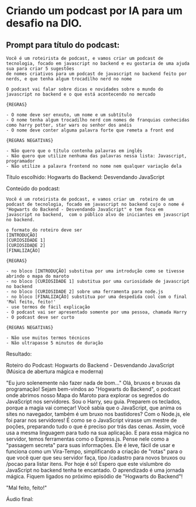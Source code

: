 # Criando um podcast por IA para um desafio na DIO.

## Prompt para título do podcast:

```
Você é um roteirista de podcast, e vamos criar um podcast de tecnologia, focado em javascript no backend e eu gostaria de uma ajuda sua para criar 5 sugestões
de nomes criativos para um podcast de javascript no backend feito por nerds, e que tenha algum trocadilho nerd no nome

O podcast vai falar sobre dicas e novidades sobre o mundo do javascript no backend e o que está acontecendo no mercado

{REGRAS}

- O nome deve ser enxuto, um nome e um subtítulo
- O nome tenha algum trocadilho nerd com nomes de franquias conhecidas como harry potter, star wars ou senhor dos anéis
- O nome deve conter alguma palavra forte que remeta a front end

{REGRAS NEGATIVAS}

- Não quero que o título contenha palavras em inglês
- Não quero que utilize nenhuma das palavras nessa lista: Javascript, programador
- Não utilize a palavra frontend no nome nem qualquer variação dela
```

Título escolhido:
Hogwarts do Backend: Desvendando JavaScript


Conteúdo do podcast:
```
Você é um roteirista de podcast, e vamos criar um  roteiro de um podcast de tecnologia, focado em javascript no backend cujo o nome é "Hogwarts do Backend - Desvendando JavaScript" e tem foco em javascript no backend,  com o público alvo de iniciantes em javascript no backend.

o formato do roteiro deve ser
[INTRODUÇÃO]
[CURIOSIDADE 1]
[CURIOSIDADE 2]
[FINALIZAÇÃO]

{REGRAS}

- no bloco [INTRODUÇÃO] substitua por uma introdução como se tivesse abrindo o mapa do maroto
- no bloco [CURIOSIDADE 1] substitua por uma curiosidade de javascript no backend
- no bloco [CURIOSIDADE 2] sobre uma ferramenta para node.js
- no bloco [FINALIZAÇÃO] substitua por uma despedida cool com o final 'Mal feito, feito!'
- use termos de fácil explicação
- O podcast vai ser apresentado somente por uma pessoa, chamada Harry
- O podcast deve ser curto

{REGRAS NEGATIVAS}

- Não use muitos termos técnicos
- Não ultrapasse 5 minutos de duração
```
Resultado:

Roteiro do Podcast: Hogwarts do Backend - Desvendando JavaScript
(Música de abertura mágica e moderna)

"Eu juro solenemente não fazer nada de bom..." Olá, bruxos e bruxas da programação! Sejam bem-vindos ao "Hogwarts do Backend", o podcast onde abrimos nosso Mapa do Maroto para explorar os segredos do JavaScript nos servidores. Sou o Harry, seu guia. Preparem os teclados, porque a magia vai começar!
Você sabia que o JavaScript, que anima os sites no navegador, também é um bruxo nos bastidores? Com o Node.js, ele foi parar nos servidores! É como se o JavaScript virasse um mestre de poções, preparando tudo o que é preciso por trás das cenas. Assim, você usa a mesma linguagem para tudo na sua aplicação.
E para essa mágica no servidor, temos ferramentas como o Express.js. Pense nele como a "passagem secreta" para suas informações. Ele é leve, fácil de usar e funciona como um Vira-Tempo, simplificando a criação de "rotas" para o que você quer que seu servidor faça, tipo /cadastro para novos bruxos ou /pocao para listar itens.
Por hoje é só! Espero que este vislumbre do JavaScript no backend tenha te encantado. O aprendizado é uma jornada mágica. Fiquem ligados no próximo episódio de "Hogwarts do Backend"!

"Mal feito, feito!"

Áudio final:
